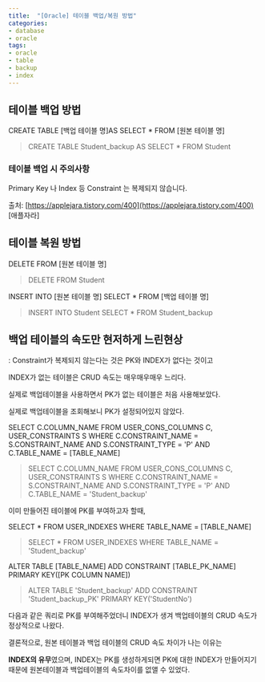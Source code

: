 ```yaml
---
title:  "[Oracle] 테이블 백업/복원 방법"
categories: 
- database
- oracle
tags: 
- oracle
- table
- backup
- index
---
```


## 테이블 백업 방법

CREATE TABLE [백업 테이블 명]AS SELECT * FROM [원본 테이블 명]

> CREATE TABLE  Student_backup AS SELECT * FROM Student

### 테이블 백업 시 주의사항

Primary Key 나 Index 등 Constraint 는 복제되지 않습니다.

출처: [https://applejara.tistory.com/400](https://applejara.tistory.com/400) [애플자라]

## 테이블 복원 방법

DELETE FROM [원본 테이블 명]

> DELETE FROM Student

INSERT INTO [원본 테이블 명] SELECT * FROM [백업 테이블 명]
> INSERT INTO Student SELECT * FROM Student_backup

## 백업 테이블의 속도만 현저하게 느린현상

: Constraint가 복제되지 않는다는 것은 PK와 INDEX가 없다는 것이고

INDEX가 없는 테이블은 CRUD 속도는 매우매우매우 느리다.

실제로 백업테이블을 사용하면서 PK가 없는 테이블은 처음 사용해보았다.

실제로 백업테이블을 조회해보니 PK가 설정되어있지 않았다.

SELECT C.COLUMN_NAME FROM USER_CONS_COLUMNS C, USER_CONSTRAINTS S
WHERE C.CONSTRAINT_NAME = S.CONSTRAINT_NAME AND S.CONSTRAINT_TYPE = 'P'
AND C.TABLE_NAME = [TABLE_NAME]
> SELECT C.COLUMN_NAME FROM USER_CONS_COLUMNS C, USER_CONSTRAINTS S 
WHERE C.CONSTRAINT_NAME = S.CONSTRAINT_NAME AND S.CONSTRAINT_TYPE = 'P'
AND C.TABLE_NAME = 'Student_backup'

이미 만들어진 테이블에 PK를 부여하고자 할때,

SELECT * FROM USER_INDEXES WHERE TABLE_NAME = [TABLE_NAME]
> SELECT * FROM USER_INDEXES WHERE TABLE_NAME = 'Student_backup'

ALTER TABLE [TABLE_NAME] ADD CONSTRAINT [TABLE_PK_NAME] PRIMARY KEY([PK COLUMN NAME])
> ALTER TABLE 'Student_backup' ADD CONSTRAINT 'Student_backup_PK' PRIMARY KEY('StudentNo')

다음과 같은 쿼리로 PK를 부여해주었더니 INDEX가 생겨 백업테이블의 CRUD 속도가 정상적으로 나왔다.

결론적으로, 원본 테이블과 백업 테이블의 CRUD 속도 차이가 나는 이유는 

**INDEX의 유무**였으며, INDEX는 PK를 생성하게되면 PK에 대한 INDEX가 만들어지기 때문에 원본테이블과 백업테이블의 속도차이를 없앨 수 있었다.
